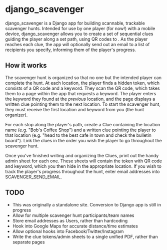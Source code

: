 django_scavenger
================

django_scavenger is a Django app for building scannable, trackable scavenger hunts. Intended for use by one player (for now!) with a mobile device, django_scavenger allows you to create a set of sequential clues guiding the player along a set path, using QR codes to . As the player reaches each clue, the app will optionally send out an email to a list of recipients you specify, informing them of the player's progress.

How it works
------------

The scavenger hunt is organized so that no one but the intended player can complete the hunt. At each location, the player finds a hidden token, which consists of a QR code and a keyword. They scan the QR code, which takes them to a page within the app that requests a keyword. The player enters the keyword they found at the _previous_ location, and the page displays a written clue pointing them to the next location. To start the scavenger hunt, they must receive the first location and keyword from you (the hunt organizer).

For each stop along the player's path, create a Clue containing the location name (e.g. "Bob's Coffee Shop") and a written clue pointing the player to that location (e.g. "head to the best cafe in town and check the bulletin board"). Link the clues in the order you wish the player to go throughout the scavenger hunt.

Once you've finished writing and organizing the Clues, print out the handy admin sheet for each one. These sheets will contain the token with QR code and keyword, which you then hide in the appropriate location. If you wish to track the player's progress throughout the hunt, enter email addresses into SCAVENGER_SEND_EMAIL.


TODO
----

* This was originally a standalone site. Conversion to Django app is still in progress
* Allow for multiple scavenger hunt participants/team names
* Store email addresses as Users, rather than hardcoding
* Hook into Google Maps for accurate distance/time estimates
* Allow optional hooks into Facebook/Twitter/Instagram
* Write the clue tokens/admin sheets to a single unified PDF, rather than separate pages